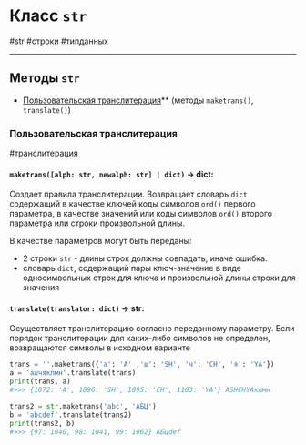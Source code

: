 # Класс `str`
#str #строки #типданных 
***
## Методы `str`
- [Пользовательская транслитерация](#Пользовательская%20транслитерация)** (методы `maketrans()`, `translate()`)


### Пользовательская транслитерация
#транслитерация
#### `maketrans([alph: str, newalph: str] | dict)` -> dict:
Создает правила транслитерации. 
Возвращает словарь `dict` содержащий в качестве ключей коды символов `ord()` первого параметра, в качестве значений или коды символов `ord()` второго параметра или строки произвольной длины.

В качестве параметров могут быть переданы: 
- 2 строки `str` - длины строк должны совпадать, иначе ошибка. 
- словарь `dict`, содержащий пары ключ-значение в виде односимвольных строк для ключа и произвольной длины строки для значения

#### `translate(translator: dict)` -> str:
Осуществляет транслитерацию согласно переданному параметру. Если порядок транслитерации для каких-либо символов не определен, возвращаются символы в исходном варианте
```python
trans = ''.maketrans({'а': 'A' ,'ш': 'SH', 'ч': 'CH', 'я': 'YA'})
a = 'ашчяклмн'.translate(trans)
print(trans, a)
#>>> {1072: 'A', 1096: 'SH', 1095: 'CH', 1103: 'YA'} ASHCHYAклмн

trans2 = str.maketrans('abc', 'АБЦ')
b = 'abcdef'.translate(trans2)
print(trans2, b)
#>>> {97: 1040, 98: 1041, 99: 1062} АБЦdef
```
